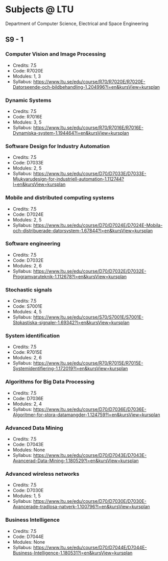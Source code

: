 # Subjects @ LTU

Department of Computer Science, Electrical and Space Engineering

## S9 - 1

### Computer Vision and Image Processing

- Credits: 7.5
- Code: R7020E
- Modules: 1, 3
- Syllabus: https://www.ltu.se/edu/course/R70/R7020E/R7020E-Datorseende-och-bildbehandling-1.204996?l=en&kursView=kursplan

### Dynamic Systems

- Credits: 7.5
- Code: R7016E
- Modules: 3, 5
- Syllabus: https://www.ltu.se/edu/course/R70/R7016E/R7016E-Dynamiska-system-1.194464?l=en&kursView=kursplan

### Software Design for Industry Automation

- Credits: 7.5
- Code: D7033E
- Modules: 2, 5
- Syllabus: https://www.ltu.se/edu/course/D70/D7033E/D7033E-Mjukvarudesign-for-industriell-automation-1.112744?l=en&kursView=kursplan

### Mobile and distributed computing systems

- Credits: 7.5
- Code: D7024E
- Modules: 2, 5
- Syllabus: https://www.ltu.se/edu/course/D70/D7024E/D7024E-Mobila-och-distribuerade-datorsystem-1.67844?l=en&kursView=kursplan

### Software engineering

- Credits: 7.5
- Code: D7032E
- Modules: 2, 6
- Syllabus: https://www.ltu.se/edu/course/D70/D7032E/D7032E-Programvaruteknik-1.112678?l=en&kursView=kursplan

### Stochastic signals

- Credits: 7.5
- Code: S7001E
- Modules: 4, 5
- Syllabus: https://www.ltu.se/edu/course/S70/S7001E/S7001E-Stokastiska-signaler-1.69342?l=en&kursView=kursplan

### System identification

- Credits: 7.5
- Code: R7015E
- Modules: 2, 6
- Syllabus: https://www.ltu.se/edu/course/R70/R7015E/R7015E-Systemidentifiering-1.172019?l=en&kursView=kursplan

### Algorithms for Big Data Processing

- Credits: 7.5
- Code: D7036E
- Modules: 2, 4
- Syllabus: https://www.ltu.se/edu/course/D70/D7036E/D7036E-Algoritmer-for-stora-datamangder-1.124759?l=en&kursView=kursplan

### Advanced Data Mining

- Credits: 7.5
- Code: D7043E
- Modules: None
- Syllabus: https://www.ltu.se/edu/course/D70/D7043E/D7043E-Avancerad-Data-Mining-1.180529?l=en&kursView=kursplan

### Advanced wireless networks

- Credits: 7.5
- Code: D7030E
- Modules: 1, 5
- Syllabus: https://www.ltu.se/edu/course/D70/D7030E/D7030E-Avancerade-tradlosa-natverk-1.100796?l=en&kursView=kursplan

### Business Intelligence

- Credits: 7.5
- Code: D7044E
- Modules: None
- Syllabus: https://www.ltu.se/edu/course/D70/D7044E/D7044E-Business-Intelligence-1.180531?l=en&kursView=kursplan

